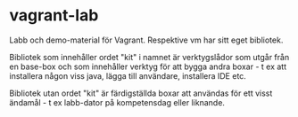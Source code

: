 vagrant-lab
===========

Labb och demo-material för Vagrant. Respektive vm har sitt eget bibliotek.

Bibliotek som innehåller ordet "kit" i namnet är verktygslådor som utgår från en base-box och som innehåller verktyg för att bygga andra boxar - t ex att installera någon viss java, lägga till användare, installera IDE etc.

Bibliotek utan ordet "kit" är färdigställda boxar att användas för ett visst ändamål - t ex labb-dator på kompetensdag eller liknande.